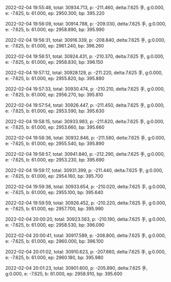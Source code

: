 2022-02-04 19:55:48, total: 30934.713, p: -211.460, delta:7.625 手, g:0.000, e: -7.625, b: 61.000, ep: 2950.300, bp: 395.220

2022-02-04 19:56:09, total: 30914.788, p: -209.030, delta:7.625 手, g:0.000, e: -7.625, b: 61.000, ep: 2958.890, bp: 395.990

2022-02-04 19:56:31, total: 30916.339, p: -208.840, delta:7.625 手, g:0.000, e: -7.625, b: 61.000, ep: 2961.240, bp: 396.260

2022-02-04 19:56:51, total: 30924.431, p: -210.370, delta:7.625 手, g:0.000, e: -7.625, b: 61.000, ep: 2958.830, bp: 396.150

2022-02-04 19:57:12, total: 30928.129, p: -211.220, delta:7.625 手, g:0.000, e: -7.625, b: 61.000, ep: 2955.820, bp: 395.880

2022-02-04 19:57:33, total: 30930.474, p: -210.210, delta:7.625 手, g:0.000, e: -7.625, b: 61.000, ep: 2956.270, bp: 395.810

2022-02-04 19:57:54, total: 30926.447, p: -211.450, delta:7.625 手, g:0.000, e: -7.625, b: 61.000, ep: 2953.590, bp: 395.630

2022-02-04 19:58:15, total: 30933.983, p: -211.620, delta:7.625 手, g:0.000, e: -7.625, b: 61.000, ep: 2953.660, bp: 395.660

2022-02-04 19:58:36, total: 30932.846, p: -211.580, delta:7.625 手, g:0.000, e: -7.625, b: 61.000, ep: 2955.540, bp: 395.890

2022-02-04 19:58:57, total: 30941.840, p: -212.290, delta:7.625 手, g:0.000, e: -7.625, b: 61.000, ep: 2953.230, bp: 395.690

2022-02-04 19:59:17, total: 30931.399, p: -211.440, delta:7.625 手, g:0.000, e: -7.625, b: 61.000, ep: 2954.160, bp: 395.700

2022-02-04 19:59:38, total: 30933.654, p: -210.020, delta:7.625 手, g:0.000, e: -7.625, b: 61.000, ep: 2955.100, bp: 395.640

2022-02-04 19:59:59, total: 30926.452, p: -210.220, delta:7.625 手, g:0.000, e: -7.625, b: 61.000, ep: 2957.700, bp: 395.990

2022-02-04 20:00:20, total: 30923.563, p: -210.190, delta:7.625 手, g:0.000, e: -7.625, b: 61.000, ep: 2958.530, bp: 396.090

2022-02-04 20:00:41, total: 30917.589, p: -208.800, delta:7.625 手, g:0.000, e: -7.625, b: 61.000, ep: 2960.000, bp: 396.100

2022-02-04 20:01:02, total: 30910.623, p: -207.660, delta:7.625 手, g:0.000, e: -7.625, b: 61.000, ep: 2960.180, bp: 395.980

2022-02-04 20:01:23, total: 30901.600, p: -205.890, delta:7.625 手, g:0.000, e: -7.625, b: 61.000, ep: 2958.910, bp: 395.600